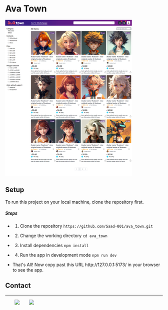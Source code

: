 <h1>Ava Town</h1>
<!-- ![Ava Town Home page](https://github.com/Saad-001/ava_town/blob/main/avatarHomePage.png) -->
<img
  src="https://github.com/Saad-001/ava_town/blob/main/avatarHomePage.png"
  alt="Ava Town Home page"
  style="display: inline-block; margin: 0 auto; max-width: 500px; max-height: 500px;">
<h2>Setup</h2>
<p>To run this project on your local machine, clone the repository first.</p><h5>Steps</h5><ul>
<li>
<ol>
<li>Clone the repository <code>https://github.com/Saad-001/ava_town.git</code></li>
</ol>
</li>
</ul><ul>
<li>
<ol start="2">
<li>Change the working directory <code>cd ava_town</code></li>
</ol>
</li>
</ul><ul>
<li>
<ol start="3">
<li>Install dependencies <code>npm install</code></li>
</ol>
</li>
</ul><ul>
<li>
<ol start="4">
<li>Run the app in development mode <code>npm run dev</code></li>
</ol>
</li>
</ul><ul>
<li>That's All! Now copy past this URL http://127.0.0.1:5173/ in your browser to see the app.</li>
</ul><h2>Contact</h2>
<hr><p><span style="margin-right: 30px;"></span><a href="https://www.linkedin.com/in/mdsaad-dev/"><img target="_blank" src="https://cdn.jsdelivr.net/gh/devicons/devicon/icons/linkedin/linkedin-original.svg" style="width: 10%;"></a><span style="margin-right: 30px;"></span><a href="https://github.com/Saad-001"><img target="_blank" src="https://cdn.jsdelivr.net/gh/devicons/devicon/icons/github/github-original.svg" style="width: 10%;"></a></p>
